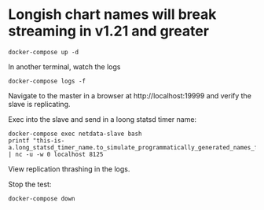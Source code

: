# Longish chart names will break streaming in v1.21 and greater

```
docker-compose up -d
```

In another terminal, watch the logs
```
docker-compose logs -f 
```

Navigate to the master in a browser at http://localhost:19999 and verify the
slave is replicating.

Exec into the slave and send in a loong statsd timer name:
```
docker-compose exec netdata-slave bash
printf "this-is-a.long_statsd_timer_name.to_simulate_programmatically_generated_names_from_mod_paths:1.0|ms\n" | nc -u -w 0 localhost 8125
```

View replication thrashing in the logs.

Stop the test:
```
docker-compose down
```
